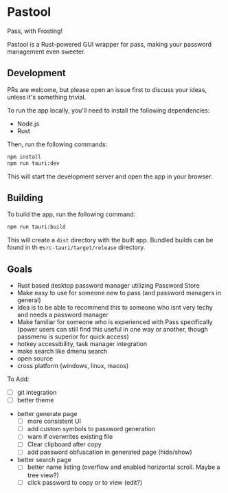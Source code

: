 # Pastool

Pass, with Frosting!

Pastool is a Rust-powered GUI wrapper for pass, making your password management even sweeter.

## Development

PRs are welcome, but please open an issue first to discuss your ideas, unless it's something trivial.

To run the app locally, you'll need to install the following dependencies:

- Node.js
- Rust

Then, run the following commands:

```bash
npm install
npm run tauri:dev
```

This will start the development server and open the app in your browser.

## Building

To build the app, run the following command:

```bash
npm run tauri:build
```

This will create a `dist` directory with the built app. Bundled builds can be found in th e`src-tauri/target/release` directory.

## Goals

- Rust based desktop password manager utilizing Password Store
- Make easy to use for someone new to pass (and password managers in general)
- Idea is to be able to recommend this to someone who isnt very techy and needs a password manager
- Make familiar for someone who is experienced with Pass specifically (power users can still find this useful in one way or another, though passmenu is superior for quick access)
- hotkey accessibility, task manager integration
- make search like dmenu search
- open source
- cross platform (windows, linux, macos)

To Add:

- [ ] git integration
- [ ] better theme
- better generate page
  - [ ] more consistent UI
  - [ ] add custom symbols to password generation
  - [ ] warn if overwrites existing file
  - [ ] Clear clipboard after copy
  - [ ] add password obfuscation in generated page (hide/show)
- better search page
  - [ ] better name listing (overflow and enabled horizontal scroll. Maybe a tree view?)
  - [ ] click password to copy or to view (edit?)

